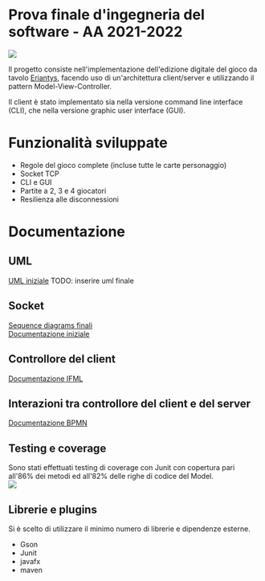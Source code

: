 # Prova finale d'ingegneria del software - AA 2021-2022
![](https://www.craniocreations.it/wp-content/uploads/2021/06/Eriantys_scatola3Dombra-600x600.png)


Il progetto consiste nell'implementazione dell'edizione digitale del gioco da tavolo [Eriantys](https://www.craniocreations.it/prodotto/eriantys/), facendo uso di un'architettura client/server e utilizzando il pattern Model-View-Controller.

Il client è stato implementato sia nella versione command line interface (CLI), che nella versione graphic user interface (GUI).
# Funzionalità sviluppate
- Regole del gioco complete (incluse tutte le carte personaggio)
- Socket TCP
- CLI e GUI
- Partite a 2, 3 e 4 giocatori
- Resilienza alle disconnessioni
# Documentazione

## UML

[UML iniziale](https://github.com/lorenzo-morelli/ing-sw-2022-morelli-morea-netodellacqua/blob/main/deliverables/Initial_UML_Eriantys_morelli_morea_netodellacqua.pdf)
TODO: inserire uml finale

## Socket

[Sequence diagrams finali](https://github.com/lorenzo-morelli/ing-sw-2022-morelli-morea-netodellacqua/blob/main/deliverables/protocol_final_documentation.pdf)
<br>
[Documentazione iniziale](https://github.com/lorenzo-morelli/ing-sw-2022-morelli-morea-netodellacqua/blob/main/deliverables/protocol_initial_documentation.pdf)

## Controllore del client
[Documentazione IFML](https://github.com/lorenzo-morelli/ing-sw-2022-morelli-morea-netodellacqua/blob/main/deliverables/ClientController.jpg)

## Interazioni tra controllore del client e del server
[Documentazione BPMN](https://github.com/lorenzo-morelli/ing-sw-2022-morelli-morea-netodellacqua/blob/main/deliverables/principiant_game.bpmn)


## Testing e coverage
Sono stati effettuati testing di coverage con Junit con copertura pari all'86% dei metodi ed all'82% delle righe di codice del Model.  
![](https://i.ibb.co/M7dvkmN/Senza-titolo.png)

## Librerie e plugins
Si è scelto di utilizzare il minimo numero di librerie e dipendenze esterne.
-	Gson
-	Junit
-	javafx
-	maven